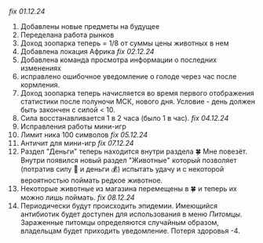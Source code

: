 *fix 01.12.24*
1. Добавлены новые предметы на будущее
2. Переделана работа рынков
3. Доход зоопарка теперь = 1/8 от суммы цены животных в нем
4. Добавлена локация Африка
*fix 02.12.24*
1. Добавлена команда просмотра информации о последних изменениях
2. исправлено ошибочное уведомление о голоде через час после кормления.
3. Доход зоопарка теперь начисляется во время первого отображения статистики после полуночи МСК, нового дня. Условие - день должен быть закончен с силой < 10.
4. Сила восстанавливается 1 в 2 часа (было 1 в час).
*fix 04.12.24*
1. Исправления работы мини-игр
2. Лимит ника 100 символов
*fix 05.12.24*
1. Античит для мини-игр
*fix 07.12.24*
1. Раздел "Деньги" теперь находится внутри раздела 🍀 Мне повезёт. Внутри появился новый раздел "Животные" который позволяет (потратив силу 💪 и деньги 💰) испытать удачу и с некоторой вероятностью поймать редкое животное.
2. Некоторые животные из магазина перемещены в 🍀 и теперь их можно лишь поймать.
*fix 08.12.24*
1. Периодически будут происходить эпидемии. Имеющийся антибиотик будет доступен для использования в меню *Питомцы*. Зараженные питомцы определяются случайным образом, владельцам будет приходить уведомление. Потеря здоровья -4.
